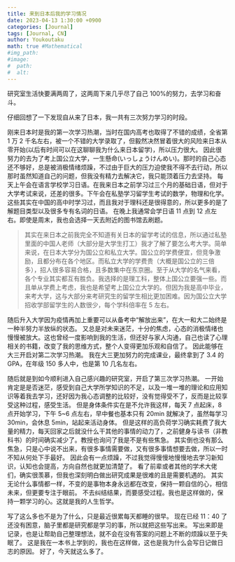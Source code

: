 ```yaml
---
title: 来到日本后我的学习情况
date: 2023-04-13 1:30:00 +0900
categories: [Journal]
tags: [Journal, CN]
author: Youkoutaku
math: true #Mathematical
#img_path:
#image:
#  path:
#  alt:
---
```


研究室生活快要满两周了，这两周下来几乎尽了自己 100%的努力，去学习和奋斗。

仔细回想了一下发现自从来了日本，我一共有三次努力学习的时段。

刚来日本时是我的第一次学习热潮，当时在国内高考也取得了不错的成绩，全省第 1 万 2 千名左右，被一个不错的大学录取了，但毅然决然冒着很大的风险来日本从零开始(以后有时间可以在这聊聊我为什么来日本留学)，所以压力很大。
因此很努力的去为了考上国公立大学，一生懸命(いっしょうけんめい)。那时的自己心态还不够好，总是被消极情绪烦躁，不过由于巨大的压力迫使我不得不去行动，所以那时虽然知道自己的问题，但我没有精力去解决它，我只能顶着压力去坚持。
每天上午会在语言学校学习日语。在我来日本之前学习过三个月的基础日语，但对于大学考试来说，还差的很多。下午会在私塾学习留学生考试的数学，物理和化学。这些其实在中国的高中时学习过，而且我对于理科还是很得意的，所以更多的是了解题目类型以及很多专有名词的日语。
在晚上我通常会学日语 11 点到 12 点左右。即使是周末，我也会选择一天去附近的图书馆去刷题。

> 其实在来日本之前我完全不知道有关日本的留学考试的信息，所以通过私塾里面的中国人老师（大部分是大学生打工）我才了解了要怎么考大学。简单来说，在日本大学分为国公立和私立大学。国公立的学费便宜，但竞争激励，且都分布在各个地区。而私立大学的学费贵（大概是国公立的三倍多），招人很多容易合格，且多数集中在东京圈。至于从大学的名气来看，各个专业其实都互有胜负。我选择的是理工科，整体上国公立要强一些。而且单从学费上考虑，我也是希望考上国公立大学的。但因为我是高中毕业，来考大学，这与大部分来考研究生的留学生相比更加困难。因为国公立大学招收学部留学生的人数很少，每个学科倍率在 5 左右。

随后升入大学因为疫情再加上重要可以从备考中“解放出来”，在大一和大二始终是一种半努力半放纵的状态。
又总是对未来迷茫，十分的焦虑，心态的消极情绪也慢慢被放大。这也曾经一度影响到我的生活，但还好与家人沟通，自己也读了心理相关的书籍，改变了我的思维方式，整个人变得更加乐观和自信了。
因此能够在大三开启对第二次学习热潮。
我在大三更加努力的完成课业，最终拿到了 3.4 的 GPA，在年级 150 多人中，也是第 10 几名左右。

随后就是到如今顺利进入自己感兴趣的研究室，开启了第三次学习热潮。
一开始肯定是是否迷茫，感受到自己大学所学知识的不足，以及一堆一堆的理论和应用知识等着我去学习，还好因为我心态调整的比较好，没有觉得受不了，反而是比较享受这种过程，感受生活。
但是身体条件实在是不允许我这样，每天 7 点起床，8 点开始学习，下午 5~6 点左右，早中餐也基本只有 20min 就解决了，虽然每学习 30min，会休息 5min，站起来活动身体。
但是这样的高负荷学习确实耗费了我大量的精力，每天回家之后就没什么干其他的事情的动力了，之前健身与读书（非教科书）的时间确实减少了。教授也询问了我是不是有些焦急。
其实倒也没有那么焦急，只是心中说不出来，有很多事情需要做，又有很多事情想要去做，所以一时不知从何处下手最好。
因此会有一点烦躁，不过我觉得慢慢地慢慢地去学习新知识，认知也会提高，方向自然也就更加清楚了。
看了前辈或者其他的学术大佬们，确实很羡慕，但我也深刻明白做出研究成果是很难的且是需要机遇的。
其实无论什么事情都一样，不变的是事物本身永远都在改变，保持一颗自信的心，相信未来，但更要专注于眼前。
不去纠结结果，而要感受过程。我也是这样做的，保持一颗学习的心。这就是我的人生哲学。

写了这么多也不是为了什么，只是最近很累每天都睡的很早。
现在已经 11：40 了还没有困意，脑子里都是研究都是学习的事，所以就把这些写出来。
写出来即是记录，也是让帮助自己整理想法，就不会在没有答案的问题上不断的烦躁以至于失眠了。
这是我在一本书上学到的，我也在这样做，这也是我为什么会写日记做日志的原因。
好了，今天就这么多了。